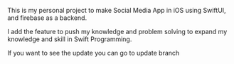 This is my personal project to make Social Media App in iOS using SwiftUI, and firebase as a backend.

I add the feature to push my knowledge and problem solving to expand my knowledge and skill in Swift Programming.

If you want to see the update you can go to update branch
